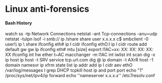 Linux anti-forensics
====================

#### Bash History

watch ss -tp                                Network Connections
netstat -ant                                Tcp-connections -anu=udp
netstat -tulpn
lsof -i
smb:// ip /share
share user x.x.x.x c$
smbclient -0 user\\\\ ip \\ share
ifconfig eth# ip I cidr
ifconfig ethO:l ip I cidr
route add default gw gw lp
ifconfig eth# mtu [size]
export l1AC=xx: XX: XX: XX: XX: XX
ifconfig int hw ether t~AC
macchanger -m l1AC int
iwlist int scan
dig -x ip
host ip
host -t SRV service tcp.url.com
dig @ ip domain -t AXrR
host -1 domain namesvr
ip xfrm state list
ip addr add ip I cidr aev ethO
/var/log/messages I grep DHCP
tcpkill host ip and port port
echo "1" /proc/sys/net/ipv4/ip forward
echo ''nameserver x.x.x.x'' /etc7resolv.conf


